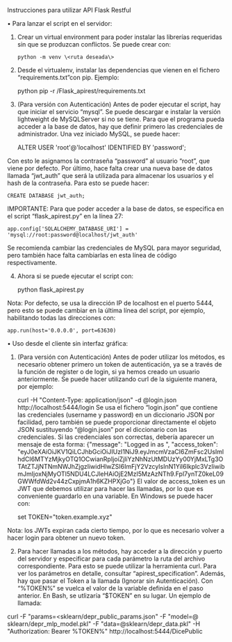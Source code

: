 Instrucciones para utilizar API Flask Restful

•	Para lanzar el script en el servidor:

1.	Crear un virtual environment para poder instalar las librerías requeridas sin que se produzcan conflictos. Se puede crear con:
	```
	python -m venv \<ruta deseada\>
	```
2.	Desde el virtualenv, instalar las dependencias que vienen en el fichero “requirements.txt”con pip. Ejemplo:
	
	python pip -r /Flask_apirest/requirements.txt

3.	(Para versión con Autenticación) Antes de poder ejecutar el script, hay que iniciar el servicio “mysql”. Se puede descargar e instalar la versión lightweight de MySQLServer si no se tiene. Para que el programa pueda acceder a la base de datos, hay que definir primero las credenciales de administrador. Una vez iniciado MySQL, se puede hacer:
	
	ALTER USER 'root'@'localhost' IDENTIFIED BY 'password';

Con esto le asignamos la contraseña “password” al usuario “root”, que viene por defecto. Por último, hace falta crear una nueva base de datos llamada “jwt_auth” que será la utilizada para almacenar los usuarios y el hash de la contraseña. Para esto se puede hacer:

	CREATE DATABASE jwt_auth;

IMPORTANTE: Para que poder acceder a la base de datos, se especifica en el script “flask_apirest.py” en la línea 27:

	app.config['SQLALCHEMY_DATABASE_URI'] = 	'mysql://root:password@localhost/jwt_auth'

Se recomienda cambiar las credenciales de MySQL para mayor seguridad, pero también hace falta cambiarlas en esta línea de código respectivamente.

4.	Ahora si se puede ejecutar el script con:
	
	python flask_apirest.py


Nota: Por defecto, se usa la dirección IP de localhost en el puerto 5444, pero esto se puede cambiar en la última línea del script, por ejemplo, habilitando todas las direcciones con:
	
	app.run(host='0.0.0.0', port=63630)

•	Uso desde el cliente sin interfaz gráfica:

1.	(Para versión con Autenticación) Antes de poder utilizar los métodos, es necesario obtener primero un token de autenticación, ya se a través de la función de register o de login, si ya hemos creado un usuario anteriormente. Se puede hacer utilizando curl de la siguiente manera, por ejemplo:
	
	curl -H "Content-Type: application/json" -d @login.json 	http://localhost:5444/login
Se usa el fichero “login.json” que contiene las credenciales (username y password) en un diccionario 	JSON 	por facilidad, pero también se puede proporcionar directamente el objeto JSON sustituyendo “@login.json” por el diccionario con las credenciales. Si las credenciales son correctas, debería aparecer un mensaje de esta forma:
{"message": "Logged in as <username>", 
"access_token": "eyJ0eXAiOiJKV1QiLCJhbGciOiJIUzI1NiJ9.eyJmcmVzaCI6ZmFsc2UsImlhdCI6MTYzMjkyOTQ1OCwianRpIjoiZjliYzNhNzUtMDUzYy00YjMxLTg3OTAtZTJjNTNmNWJhZjgzIiwidHlwZSI6ImFjY2VzcyIsInN1YiI6Ikplc3VzIiwibmJmIjoxNjMyOTI5NDU4LCJleHAiOjE2MzI5MzAzNTh9.Fpl7ynTZ0keL09GWWfdWd2v44zCxpjmA1h6KZHPXjGo"}
El valor de access_token es un JWT que debemos utilizar para hacer las llamadas, por lo que es conveniente guardarlo en una variable. En Windows se puede hacer con:
	
	set TOKEN="token.example.xyz"
	
Nota: los JWTs expiran cada cierto tiempo, por lo que es necesario volver a hacer login para obtener un nuevo token.

2.	Para hacer llamadas a los métodos, hay acceder a la dirección y puerto del servidor y especificar para cada parámetro la ruta del archivo correspondiente. Para esto se puede utilizar la herramienta curl. Para ver los parámetros en detalle, consultar “apirest_specification”.  Además, hay que pasar el Token a la llamada (Ignorar sin Autenticación). Con “%TOKEN%” se vuelca el valor de la variable definida en el paso anterior. En Bash, se utlizaría “$TOKEN” en su lugar. Un ejemplo de llamada: 

curl -F "params=<sklearn/depr_public_params.json" -F "model=@ sklearn/depr_mlp_model.pkl" -F "data=@sklearn/depr_data.pkl" -H "Authorization: Bearer %TOKEN%" http://localhost:5444/DicePublic


